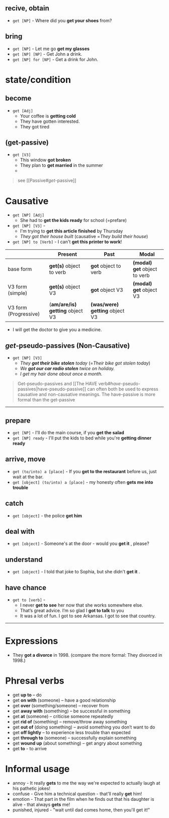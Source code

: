 ## recive, obtain
- `get [NP]` - Where did you **get your shoes** from?

## bring
- `get [NP]` - Let me go **get my glasses**
- `get [NP] [NP]` - Get John a drink.
- `get [NP] for [NP]` -  Get a drink for John.


# state/condition

## become
 - `get [Adj]` 
	 - Your coffee is **getting cold**
	 - They have gotten interested.
	 - They got tired

## (get-passive)
- `get [V3]` 
	- This window **got broken**
	- They plan to **get married** in the summer
	- 
> see [[Passive#*get*-passive]]

# Causative  

- `get [NP] [Adj]` 
	- She had to **get the kids ready** for school  (=prefare)
- `get [NP] [V3]` - 
	- I'm trying to **get this article finished** by Thursday
	- *They got their house built* (causative =*They build their house*) 
- `get [NP] to [Verb]` - I can't **get this printer to work**!

|                       | Present                           | Past                             | Modal                          |
| --------------------- | --------------------------------- | -------------------------------- | ------------------------------ |
| base form             | **get(s)** object to verb         | **got** object to verb           | **(modal) get** object to verb |
| V3 form (simple)      | **get(s)** object V3              | **got** object V3                | **(modal) get** object V3      |
| V3 form (Progressive) | (**am/are/is) getting** object V3 | **(was/were) getting** object V3 |                                |

- I will get the doctor to give you a medicine.

##  *get*-pseudo-passives (Non-Causative)
-  `get [NP] [V3]` 
	- *They **got their bike stolen** today* (=*Their bike got stolen today*)
	- *We **got our car radio stolen** twice on holiday.* 
	- *I get my hair done about once a month.*

>Get-pseudo-passives and [[The HAVE verb#*have*-pseudo-passives|have-pseudo-passive]] can often both be used to express causative and non-causative meanings. The have-passive is more formal than the get-passive


___

## prepare
- `get [NP]` - I'll do the main course, if you **get the salad**
- `get [NP] ready` - I'll put the kids to bed while you're **getting dinner ready**

## arrive, move
- `get (to/into) a [place]` - If you **get to the restaurant** before us, just wait at the bar.
- `get [object] (to/into) a [place]` - my honesty often **gets me into trouble**

## catch
- `get [object]` - the police **get him**

## deal with 
- `get [object]` - Someone's at the door - would you **get it** , please?

## understand
- `get [object]` - I told that joke to Sophia, but she didn't **get it** .

## have chance
- `get to [verb]` - 
	- I never **get to see** her now that she works somewhere else.
	- That’s great advice. I’m so glad I **got to talk** to you
	-  It was a lot of fun. I got to see Arkansas. I got to see that country.

___

# Expressions 
- They **got a divorce** in 1998. (compare the more formal: They divorced in 1998.)

# Phresal verbs
- get **up to** – do
- get **on with** (someone) – have a good relationship
- get **over** (something/someone)  –  recover from
- get **away with** (something)  – be successful in something
- get **at** (someone) – criticise someone repeatedly
- get **rid of** (something)  –  remove/throw away something
- get **out of** (doing something) – avoid something you don’t want to do
- get **off lightly** – to experience less trouble than expected
- get **through to** (someone) – successfully explain something
- get **wound up** (about something) –  get angry about something
- get **to** - to arrive

# Informal usage 

- annoy - It really **gets** to me the way we're expected to actually laugh at his pathetic jokes!
- confuse - Give him a technical question - that'll really **get** him!
- emotion - That part in the film when he finds out that his daughter is alive - that always **gets** me!
- punished, injured - "wait until dad comes home, then you'll get it!"
